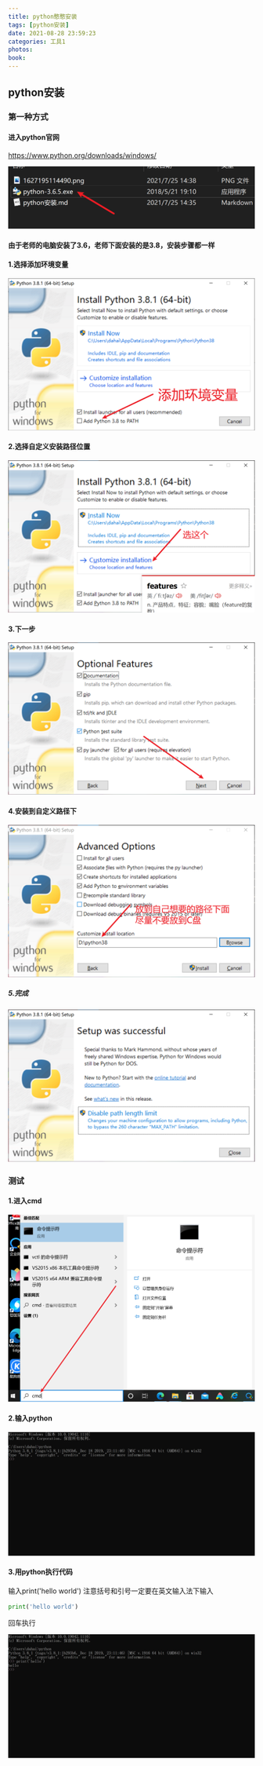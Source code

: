 ```yaml
---
title: python憨憨安装
tags: [python安装]
date: 2021-08-28 23:59:23
categories: 工具1
photos:
book:
---
```


## python安装

### 第一种方式

#### 进入python官网

https://www.python.org/downloads/windows/

![1627195930196](python憨憨安装/1627195930196.png)

#### 由于老师的电脑安装了3.6，老师下面安装的是3.8，安装步骤都一样

#### 1.选择添加环境变量

![1627196258179](python憨憨安装/1627196258179.png)

#### 2.选择自定义安装路径位置

![1627196538410](python憨憨安装/1627196538410.png)

#### 3.下一步

![1627196519451](python憨憨安装/1627196519451.png)

#### 4.安装到自定义路径下

![1627196743718](python憨憨安装/1627196743718.png)

##### 5.完成

![1627196803607](python憨憨安装/1627196803607.png)

### 测试

#### 1.进入cmd

![1627197006046](python憨憨安装/1627197006046.png)

#### 2.输入python

![1627197055814](python憨憨安装/1627197055814.png)

#### 3.用python执行代码

输入print('hello world') 注意括号和引号一定要在英文输入法下输入

```python
print('hello world')
```

回车执行

![1627197217973](python憨憨安装/1627197217973.png)

